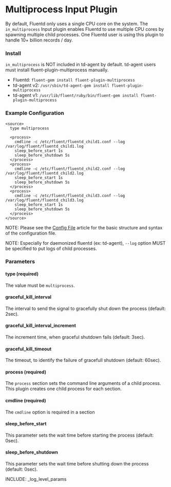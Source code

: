 # Multiprocess Input Plugin

By default, Fluentd only uses a single CPU core on the system. The `in_multiprocess` Input plugin enables Fluentd to use multiple CPU cores by spawning multiple child processes. One Fluentd user is using this plugin to handle 10+ billion records / day.

### Install

`in_multiprocess` is NOT included in td-agent by default. td-agent users must install fluent-plugin-multiprocess manually.

* Fluentd: `fluent-gem install fluent-plugin-multiprocess`
* td-agent v2: `/usr/sbin/td-agent-gem install fluent-plugin-multiprocess`
* td-agent v1: `/usr/lib/fluent/ruby/bin/fluent-gem install fluent-plugin-multiprocess`

### Example Configuration

    
    <source>
      type multiprocess

      <process>
        cmdline -c /etc/fluent/fluentd_child1.conf --log /var/log/fluent/fluentd_child1.log
        sleep_before_start 1s
        sleep_before_shutdown 5s
      </process>
      <process>
        cmdline -c /etc/fluent/fluentd_child2.conf --log /var/log/fluent/fluentd_child2.log
        sleep_before_start 1s
        sleep_before_shutdown 5s
      </process>
      <process>
        cmdline -c /etc/fluent/fluentd_child3.conf --log /var/log/fluent/fluentd_child3.log
        sleep_before_start 1s
        sleep_before_shutdown 5s
      </process>
    </source>

NOTE: Please see the <a href="config-file">Config File</a> article for the basic structure and syntax of the configuration file.

NOTE: Especially for daemonized fluentd (ex: td-agent), `--log` option MUST be specified to put logs of child processes.

### Parameters

#### type (required)
The value must be `multiprocess`.

#### graceful_kill_interval
The interval to send the signal to gracefully shut down the process (default: 2sec).

#### graceful_kill_interval_increment
The increment time, when graceful shutdown fails (default: 3sec).

#### graceful_kill_timeout
The timeout, to identify the failure of gracefull shutdown (default: 60sec).

#### process (required)
The `process` section sets the command line arguments of a child process. This plugin creates one child process for each <process> section.

#### cmdline (required)
The `cmdline` option is required in a <process> section

#### sleep_before_start
This parameter sets the wait time before starting the process (default: 0sec).

#### sleep_before_shutdown
This parameter sets the wait time before shutting down the process (default: 0sec).

INCLUDE: _log_level_params


